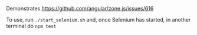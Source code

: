 Demonstrates https://github.com/angular/zone.js/issues/616

To use, run `./start_selenium.sh` and, once Selenium has started, in another terminal do `npm test`

